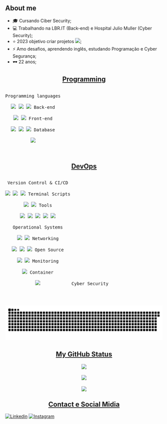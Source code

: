 ## About me
- 🎓 Cursando Ciber Security;
- 💻 Trabalhando na LBR.IT (Back-end) e Hospital Julio Muller (Cyber Security);
- ⭐ 2023 objetivo criar projetos <img src="https://media.giphy.com/media/WUlplcMpOCEmTGBtBW/giphy.gif" width="30">;
- ⚡ Amo desafios, aprendendo inglês, estudando Programação e Cyber Segurança;
- 🕶️ 22 anos;

<h2 align="center"><u>Programming</u></h2>
<p style="display: inline-block;" align="center">
  <kbd>
    <kbd>Programming languages</kbd>
    <br>
    <br>
    <img width="30px" src="https://cdn.jsdelivr.net/gh/devicons/devicon/icons/python/python-plain.svg" /> 
    <img width="30px" src="https://cdn.jsdelivr.net/gh/devicons/devicon/icons/csharp/csharp-plain.svg" /> 
    <img width="30px" src="https://icongr.am/devicon/java-original.svg?size=128&color=currentColor" />
  </kbd>
  <kbd>
    <kbd>Back-end</kbd>
    <br>
    <br>
    <img width="30px" src="https://cdn.jsdelivr.net/gh/devicons/devicon/icons/dotnetcore/dotnetcore-original.svg" />
    <img width="30px" src="https://cdn.jsdelivr.net/gh/devicons/devicon/icons/dot-net/dot-net-original.svg" />
  </kbd>
  <kbd>
    <kbd>Front-end</kbd>
    <br>
    <br>
    <img width="30px" src="https://cdn.jsdelivr.net/gh/devicons/devicon/icons/html5/html5-original.svg" /> 
    <img width="30px" src="https://cdn.jsdelivr.net/gh/devicons/devicon/icons/css3/css3-plain.svg" /> 
    <img width="30px" src="https://cdn.jsdelivr.net/gh/devicons/devicon/icons/react/react-original-wordmark.svg" /> 
  </kbd>
  <kbd>
    <kbd>Database</kbd>
    <br>
    <br>
    <img width="30px" src="https://cdn.jsdelivr.net/gh/devicons/devicon/icons/mysql/mysql-plain.svg" />
  </kbd>
  <br>
  <br>
  
  <h2 align="center"><u>DevOps</u></h2>
 <p style="display: inline-block;" align="center">
 <kbd>
    <kbd>Version Control & CI/CD</kbd>
    <br>
    <br>
    <img width="30px" src="https://cdn.jsdelivr.net/gh/devicons/devicon/icons/github/github-original.svg" />
    <img width="30px" src="https://icongr.am/devicon/gitlab-original.svg?size=128&color=currentColor" />
    <img width="30px" src="https://cdn.jsdelivr.net/gh/devicons/devicon/icons/git/git-plain.svg" />
  </kbd>
  <kbd>
    <kbd>Terminal Scripts</kbd>
    <br>
    <br>
    <img width="30px" src="https://cdn.jsdelivr.net/gh/devicons/devicon/icons/bash/bash-original.svg" />
    <img width="30px" src="https://icongr.am/devicon/vim-original.svg?size=128&color=currentColor" />
  </kbd>
  <kbd>
    <kbd>Tools</kbd>
    <br>
    <br>
    <img width="30px" src="https://cdn.jsdelivr.net/gh/devicons/devicon/icons/vscode/vscode-original.svg" />
    <img width="30px" src="https://cdn.jsdelivr.net/gh/devicons/devicon/icons/jupyter/jupyter-original.svg" />
    <img width="30px" src="https://cdn.jsdelivr.net/gh/devicons/devicon/icons/pycharm/pycharm-original.svg" />
    <img width="30px" src="https://cdn.jsdelivr.net/gh/devicons/devicon/icons/visualstudio/visualstudio-plain.svg" />
    <img width="30px" src="https://img.icons8.com/?size=512&id=iGCCE2iEmh2u&format=png" />
  </kbd>
  <br>
  <br>

  <kbd>
    <kbd>Operational Systems</kbd>
    <br>
    <br>
    <img width="30px" src="https://img.icons8.com/color/30/linux.png" />
    <img width="30px" src="https://img.icons8.com/color/30/windows-10.png" />
  </kbd>
  <kbd>
    <kbd>Networking</kbd>
    <br>
    <br>
    <img width="30px" src="https://cdn.icon-icons.com/icons2/779/PNG/512/ethernet_icon-icons.com_64699.png" />
    <img width="30px" src="https://cdn.icon-icons.com/icons2/779/PNG/512/wifi-1_icon-icons.com_64706.png" />
    <img width="30px" src="https://cdn.icon-icons.com/icons2/779/PNG/512/worldwide_icon-icons.com_64707.png" />
  </kbd>
   <kbd>
    <kbd>Open Source</kbd>
    <br>
    <br>
    <img width="30px" src="https://icongr.am/devicon/moodle-original.svg?size=128&color=currentColor" />
    <img width="30px" src="https://cdn.jsdelivr.net/gh/devicons/devicon/icons/gitlab/gitlab-original-wordmark.svg" />
  </kbd>
  <kbd>
    <kbd>Monitoring</kbd>
    <br>
    <br>
    <img width="30px" src="https://cdn.jsdelivr.net/gh/devicons/devicon/icons/grafana/grafana-original.svg" />
  </kbd>
  <kbd>
    <kbd>Container</kbd>
    <br>
    <br>
    <img width="30px" src="https://cdn.jsdelivr.net/gh/devicons/devicon/icons/docker/docker-plain.svg" />
  </kbd>
</p>

<kbd>
    <kbd>Cyber Security</kbd>
    <br>
    <br>
    <img width="30px" src="" />
  </kbd>

![snake gif](https://github.com/TekyaygilFethi/TekyaygilFethi/blob/output/github-contribution-grid-snake.svg)

<h2 align="center"><u>My GitHub Status</u></h2>
<p align="center">
<img align="center" src="https://github-readme-stats.vercel.app/api/top-langs/?username=tatehira&layout=compact&theme=github_dark&langs_count=10&exclude_repo=kasweb">
<br>
<br>
<img align="center" src="https://github-readme-stats.vercel.app/api?username=tatehira&count_private=true&show_icons=trueline_height=21&theme=github_dark">	
<br>
<br>
<img align="center" src="https://github-readme-streak-stats.herokuapp.com/?user=tatehira&theme=holi-theme">
</p>

<div>
  <h2 align="center"><u>Contact e Social Midia</u></h2>
    <a href="https://www.linkedin.com/in/nick-tatehira/" target="_blank"><img src="https://img.shields.io/static/v1?label=&message=Linkedin&color=0A66C2&style=for-the-badge&logo=linkedin&logoColor=whitesmoke" alt="Linkedin"></a>
    <a href="https://www.instagram.com/nickspeak_/" target="_blank"><img src="https://img.shields.io/static/v1?label=&message=Instagram&color=lightpink&style=for-the-badge&logo=instagram&logoColor=black" alt="Instagram"></a>
</div>
